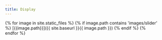 ```yaml
---
title: Display
---
```

{% for image in site.static_files %}
{% if image.path contains 'images/slider' %}
[{{image.path}}]({{ site.baseurl }}{{ image.path }})
{% endif %}
{% endfor %}

